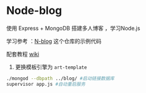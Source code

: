 # Node-blog
使用 Express + MongoDB 搭建多人博客 ，学习Node.js

学习参考 ：[N-blog](https://github.com/nswbmw/N-blog) 这个仓库的示例代码

配套教程 [wiki](https://github.com/nswbmw/N-blog/wiki/_pages)

1. 更换模板引擎为 `art-template`



```sh
./mongod --dbpath ../blog/ #启动链接数据库
supervisor app.js #自动重启服务
```